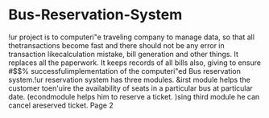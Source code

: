 # Bus-Reservation-System
!ur project is to computeri"e traveling company to manage data, so that all thetransactions become fast and there should not be any error in transaction likecalculation mistake, bill generation and other things. It replaces all the paperwork. It keeps records of all bills also, giving to ensure #$$% successfulimplementation of the computeri"ed Bus reservation system.!ur reservation system has three modules. &irst module helps the customer toen'uire the availability of seats in a particular bus at particular date. (econdmodule helps him to reserve a ticket. )sing third module he can cancel areserved ticket.
Page 2
